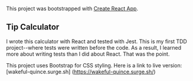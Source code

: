 This project was bootstrapped with [Create React App](https://github.com/facebook/create-react-app).

## Tip Calculator
I wrote this calculator with React and tested with Jest. This is my first TDD project--where tests were written before the code. As a result, I learned more about writing tests than I did about React. That was the point.

This project uses Bootstrap for CSS styling. Here is a link to live version: [wakeful-quince.surge.sh] (https://wakeful-quince.surge.sh/)
